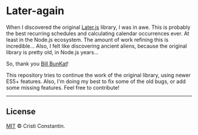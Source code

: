 
# Later-again

When I discovered the original [Later.js](https://github.com/bunkat/later) library, I was in awe. This is probably the best recurring schedules and calculating calendar occurrences ever. At least in the Node.js ecosystem.
The amount of work refining this is incredible...
Also, I felt like discovering ancient aliens, because the original library is pretty old, in Node.js years...

So, thank you [Bill BunKat](https://github.com/bunkat)!

This repository tries to continue the work of the original library, using newer ES5+ features. Also, I'm doing my best to fix some of the old bugs, or add some missing features. Feel free to contribute!

-----

## License

[MIT](LICENSE) © Cristi Constantin.
